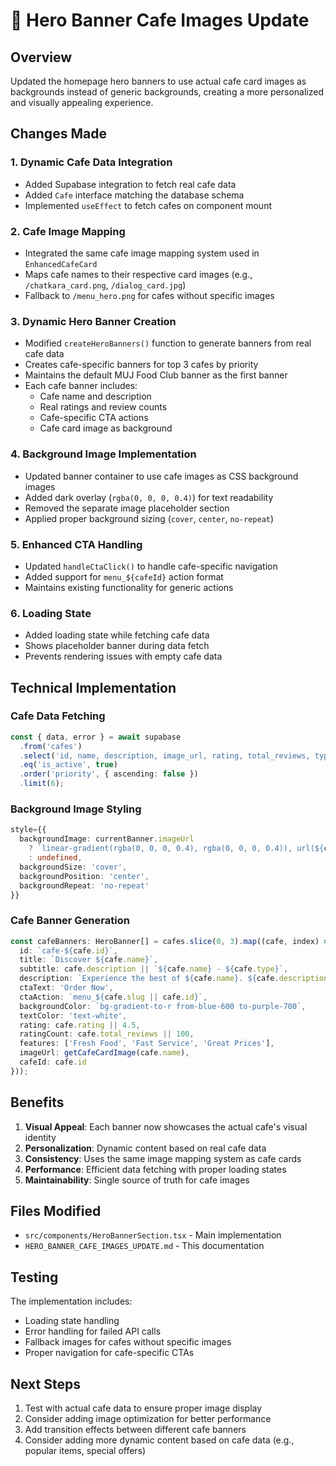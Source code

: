 # 🎨 Hero Banner Cafe Images Update

## Overview
Updated the homepage hero banners to use actual cafe card images as backgrounds instead of generic backgrounds, creating a more personalized and visually appealing experience.

## Changes Made

### 1. **Dynamic Cafe Data Integration**
- Added Supabase integration to fetch real cafe data
- Added `Cafe` interface matching the database schema
- Implemented `useEffect` to fetch cafes on component mount

### 2. **Cafe Image Mapping**
- Integrated the same cafe image mapping system used in `EnhancedCafeCard`
- Maps cafe names to their respective card images (e.g., `/chatkara_card.png`, `/dialog_card.jpg`)
- Fallback to `/menu_hero.png` for cafes without specific images

### 3. **Dynamic Hero Banner Creation**
- Modified `createHeroBanners()` function to generate banners from real cafe data
- Creates cafe-specific banners for top 3 cafes by priority
- Maintains the default MUJ Food Club banner as the first banner
- Each cafe banner includes:
  - Cafe name and description
  - Real ratings and review counts
  - Cafe-specific CTA actions
  - Cafe card image as background

### 4. **Background Image Implementation**
- Updated banner container to use cafe images as CSS background images
- Added dark overlay (`rgba(0, 0, 0, 0.4)`) for text readability
- Removed the separate image placeholder section
- Applied proper background sizing (`cover`, `center`, `no-repeat`)

### 5. **Enhanced CTA Handling**
- Updated `handleCtaClick()` to handle cafe-specific navigation
- Added support for `menu_${cafeId}` action format
- Maintains existing functionality for generic actions

### 6. **Loading State**
- Added loading state while fetching cafe data
- Shows placeholder banner during data fetch
- Prevents rendering issues with empty cafe data

## Technical Implementation

### Cafe Data Fetching
```typescript
const { data, error } = await supabase
  .from('cafes')
  .select('id, name, description, image_url, rating, total_reviews, type, location, slug')
  .eq('is_active', true)
  .order('priority', { ascending: false })
  .limit(6);
```

### Background Image Styling
```typescript
style={{
  backgroundImage: currentBanner.imageUrl 
    ? `linear-gradient(rgba(0, 0, 0, 0.4), rgba(0, 0, 0, 0.4)), url(${currentBanner.imageUrl})`
    : undefined,
  backgroundSize: 'cover',
  backgroundPosition: 'center',
  backgroundRepeat: 'no-repeat'
}}
```

### Cafe Banner Generation
```typescript
const cafeBanners: HeroBanner[] = cafes.slice(0, 3).map((cafe, index) => ({
  id: `cafe-${cafe.id}`,
  title: `Discover ${cafe.name}`,
  subtitle: cafe.description || `${cafe.name} - ${cafe.type}`,
  description: `Experience the best of ${cafe.name}. ${cafe.description || 'Delicious food, great atmosphere, perfect for students.'}`,
  ctaText: 'Order Now',
  ctaAction: `menu_${cafe.slug || cafe.id}`,
  backgroundColor: `bg-gradient-to-r from-blue-600 to-purple-700`,
  textColor: 'text-white',
  rating: cafe.rating || 4.5,
  ratingCount: cafe.total_reviews || 100,
  features: ['Fresh Food', 'Fast Service', 'Great Prices'],
  imageUrl: getCafeCardImage(cafe.name),
  cafeId: cafe.id
}));
```

## Benefits

1. **Visual Appeal**: Each banner now showcases the actual cafe's visual identity
2. **Personalization**: Dynamic content based on real cafe data
3. **Consistency**: Uses the same image mapping system as cafe cards
4. **Performance**: Efficient data fetching with proper loading states
5. **Maintainability**: Single source of truth for cafe images

## Files Modified

- `src/components/HeroBannerSection.tsx` - Main implementation
- `HERO_BANNER_CAFE_IMAGES_UPDATE.md` - This documentation

## Testing

The implementation includes:
- Loading state handling
- Error handling for failed API calls
- Fallback images for cafes without specific images
- Proper navigation for cafe-specific CTAs

## Next Steps

1. Test with actual cafe data to ensure proper image display
2. Consider adding image optimization for better performance
3. Add transition effects between different cafe banners
4. Consider adding more dynamic content based on cafe data (e.g., popular items, special offers)

